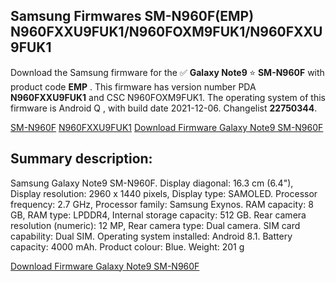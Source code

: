 <h2>Samsung Firmwares SM-N960F(EMP) N960FXXU9FUK1/N960FOXM9FUK1/N960FXXU9FUK1</h2>
Download the Samsung firmware for the ✅ <strong>Galaxy Note9 </strong> ⭐ <strong>SM-N960F</strong> with product code <strong>EMP</strong> . This firmware has version number PDA <strong>N960FXXU9FUK1</strong> and CSC N960FOXM9FUK1. The operating system of this firmware is Android Q , with build date 2021-12-06. Changelist <strong>22750344</strong>.


[SM-N960F](https://samfirm.shop/samsung/model/SM-N960F)
[N960FXXU9FUK1](https://samfirm.shop/samsung/pda/N960FXXU9FUK1)
[Download Firmware Galaxy Note9 SM-N960F](https://samfirm.shop/samsung/firmware/480380)
<h2>Summary description:</h2>
<p>Samsung Galaxy Note9 SM-N960F. Display diagonal: 16.3 cm (6.4"), Display resolution: 2960 x 1440 pixels, Display type: SAMOLED. Processor frequency: 2.7 GHz, Processor family: Samsung Exynos. RAM capacity: 8 GB, RAM type: LPDDR4, Internal storage capacity: 512 GB. Rear camera resolution (numeric): 12 MP, Rear camera type: Dual camera. SIM card capability: Dual SIM. Operating system installed: Android 8.1. Battery capacity: 4000 mAh. Product colour: Blue. Weight: 201 g</p>


[Download Firmware Galaxy Note9 SM-N960F](https://samfirm.shop/samsung/firmware/480380)

